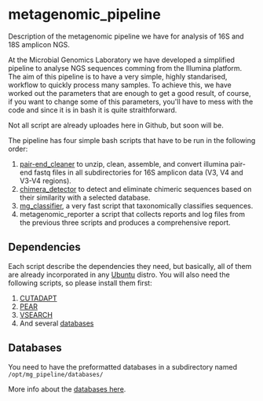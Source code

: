 # metagenomic_pipeline
Description of the metagenomic pipeline we have for analysis of 16S and 18S amplicon NGS.

At the Microbial Genomics Laboratory we have developed a simplified pipeline to analyse NGS sequences comming from the Illumina platform. The aim of this pipeline is to have a very simple, highly standarised, workflow to quickly process many samples. To achieve this, we have worked out the parameters that are enough to get a good result, of course, if you want to change some of this parameters, you'll have to mess with the code and since it is in bash it is quite straithforward.

Not all script are already uploades here in Github, but soon will be.

The pipeline has four simple bash scripts that have to be run in the following order:

1. [pair-end_cleaner](https://github.com/GenomicaMicrob/pair-end_cleaner) to unzip, clean, assemble, and convert illumina pair-end fastq files in all subdirectories for 16S amplicon data (V3, V4 and V3-V4 regions).
2. [chimera_detector](https://github.com/GenomicaMicrob/chimera_detector) to detect and eliminate chimeric sequences based on their similarity with a selected database.
3. [mg_classifier](https://github.com/GenomicaMicrob/mg_classifier), a very fast script that taxonomically classifies sequences.
4. metagenomic_reporter a script that collects reports and log files from the previous three scripts and produces a comprehensive report.

## Dependencies

Each script describe the dependencies they need, but basically, all of them are already incorporated in any [Ubuntu](https://www.ubuntu.com) distro. You will also need the following scripts, so please install them first:

1. [CUTADAPT](https://github.com/marcelm/cutadapt)
2. [PEAR](https://sco.h-its.org/exelixis/web/software/pear/doc.html)
3. [VSEARCH](https://github.com/torognes/vsearch)
4. And several [databases](https://github.com/GenomicaMicrob/metagenomic_pipeline/blob/master/databases.md)

## Databases

You need to have the preformatted databases in a subdirectory named `/opt/mg_pipeline/databases/`

More info about the [databases here](https://github.com/GenomicaMicrob/metagenomic_pipeline/blob/master/databases.md).
